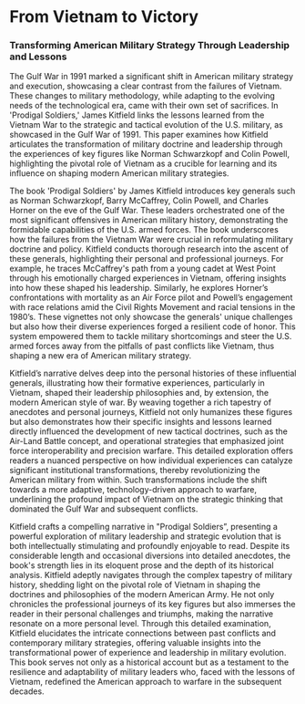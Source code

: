 # From Vietnam to Victory
### Transforming American Military Strategy Through Leadership and Lessons

The Gulf War in 1991 marked a significant shift in American military strategy and execution, showcasing a clear contrast from the failures of Vietnam. These changes to military methodology, while adapting to the evolving needs of the technological era, came with their own set of sacrifices. In 'Prodigal Soldiers,' James Kitfield links the lessons learned from the Vietnam War to the strategic and tactical evolution of the U.S. military, as showcased in the Gulf War of 1991. This paper examines how Kitfield articulates the transformation of military doctrine and leadership through the experiences of key figures like Norman Schwarzkopf and Colin Powell, highlighting the pivotal role of Vietnam as a crucible for learning and its influence on shaping modern American military strategies.

The book 'Prodigal Soldiers' by James Kitfield introduces key generals such as Norman Schwarzkopf, Barry McCaffrey, Colin Powell, and Charles Horner on the eve of the Gulf War. These leaders orchestrated one of the most significant offensives in American military history, demonstrating the formidable capabilities of the U.S. armed forces. The book underscores how the failures from the Vietnam War were crucial in reformulating military doctrine and policy. Kitfield conducts thorough research into the ascent of these generals, highlighting their personal and professional journeys. For example, he traces McCaffrey's path from a young cadet at West Point through his emotionally charged experiences in Vietnam, offering insights into how these shaped his leadership. Similarly, he explores Horner’s confrontations with mortality as an Air Force pilot and Powell’s engagement with race relations amid the Civil Rights Movement and racial tensions in the 1980’s. These vignettes not only showcase the generals' unique challenges but also how their diverse experiences forged a resilient code of honor. This system empowered them to tackle military shortcomings and steer the U.S. armed forces away from the pitfalls of past conflicts like Vietnam, thus shaping a new era of American military strategy.

Kitfield’s narrative delves deep into the personal histories of these influential generals, illustrating how their formative experiences, particularly in Vietnam, shaped their leadership philosophies and, by extension, the modern American style of war. By weaving together a rich tapestry of anecdotes and personal journeys, Kitfield not only humanizes these figures but also demonstrates how their specific insights and lessons learned directly influenced the development of new tactical doctrines, such as the Air-Land Battle concept, and operational strategies that emphasized joint force interoperability and precision warfare. This detailed exploration offers readers a nuanced perspective on how individual experiences can catalyze significant institutional transformations, thereby revolutionizing the American military from within. Such transformations include the shift towards a more adaptive, technology-driven approach to warfare, underlining the profound impact of Vietnam on the strategic thinking that dominated the Gulf War and subsequent conflicts.

Kitfield crafts a compelling narrative in "Prodigal Soldiers”, presenting a powerful exploration of military leadership and strategic evolution that is both intellectually stimulating and profoundly enjoyable to read. Despite its considerable length and occasional diversions into detailed anecdotes, the book's strength lies in its eloquent prose and the depth of its historical analysis. Kitfield adeptly navigates through the complex tapestry of military history, shedding light on the pivotal role of Vietnam in shaping the doctrines and philosophies of the modern American Army. He not only chronicles the professional journeys of its key figures but also immerses the reader in their personal challenges and triumphs, making the narrative resonate on a more personal level. Through this detailed examination, Kitfield elucidates the intricate connections between past conflicts and contemporary military strategies, offering valuable insights into the transformational power of experience and leadership in military evolution. This book serves not only as a historical account but as a testament to the resilience and adaptability of military leaders who, faced with the lessons of Vietnam, redefined the American approach to warfare in the subsequent decades.
